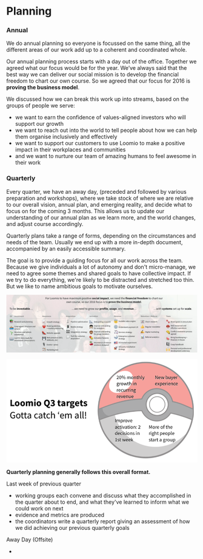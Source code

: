 # Planning

### Annual 
We do annual planning so everyone is focussed on the same thing, all the different areas of our work add up to a coherent and coordinated whole.

Our annual planning process starts with a day out of the office. Together we agreed what our focus would be for the year. We’ve always said that the best way we can deliver our social mission is to develop the financial freedom to chart our own course. So we agreed that our focus for 2016 is **proving the business model**.

We discussed how we can break this work up into streams, based on the groups of people we serve:

* we want to earn the confidence of values-aligned investors who will support our growth
* we want to reach out into the world to tell people about how we can help them organise inclusively and effectively
* we want to support our customers to use Loomio to make a positive impact in their workplaces and communities
* and we want to nurture our team of amazing humans to feel awesome in their work

### Quarterly 

Every quarter, we have an away day, (preceded and followed by various preparation and workshops), where we take stock of where we are relative to our overall vision, annual plan, and emerging reality, and decide what to focus on for the coming 3 months. This allows us to update our understanding of our annual plan as we learn more, and the world changes, and adjust course accordingly.

Quarterly plans take a range of forms, depending on the circumstances and needs of the team. Usually we end up with a more in-depth document, accompanied by an easily accessible summary.

The goal is to provide a guiding focus for all our work across the team. Because we give individuals a lot of autonomy and don't micro-manage, we need to agree some themes and shared goals to have collective impact. If we try to do everything, we're likely to be distracted and stretched too thin. But we like to name ambitious goals to motivate ourselves.

![](q22016plan.png)

![](q32016targets.png)

**Quarterly planning generally follows this overall format.**

Last week of previous quarter

* working groups each convene and discuss what they accomplished in the quarter about to end, and what they've learned to inform what we could work on next
* evidence and metrics are produced
* the coordinators write a quarterly report giving an assessment of how we did achieving our previous quarterly goals

Away Day (Offsite)

* 
